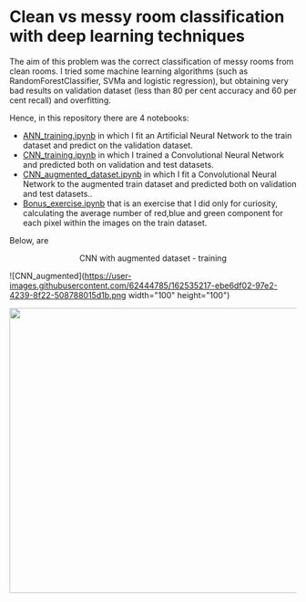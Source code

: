 
# Clean vs messy room classification with deep learning techniques

The aim of this problem was the correct classification of messy rooms from clean rooms.
I tried some machine learning algorithms (such as RandomForestClassifier, SVMa and logistic regression), but obtaining very bad results on validation dataset (less than 80 per cent accuracy and 60 per cent recall) and overfitting.

Hence, in this repository there are 4 notebooks: 
- [ANN_training.ipynb](https://github.com/Iron486/Clean_messy_room_classification/blob/main/ANN_training.ipynb) in which I fit an Artificial Neural Network to the train dataset and predict on the validation dataset.
- [CNN_training.ipynb](https://github.com/Iron486/Clean_messy_room_classification/blob/main/CNN_training.ipynb)  in which I trained a Convolutional Neural Network and predicted both on validation and test datasets.
- [CNN_augmented_dataset.ipynb](https://github.com/Iron486/Clean_messy_room_classification/blob/main/CNN_augmented_dataset.ipynb) in which I fit a Convolutional Neural Network to the augmented train dataset and predicted both on validation and test datasets..
- [Bonus_exercise.ipynb](https://github.com/Iron486/Clean_messy_room_classification/blob/main/Bonus_exercise.ipynb) that is an exercise that I did only for curiosity, calculating the average number of red,blue and green component for each pixel within the images on the train dataset.

Below, are
<p align="center"> CNN with augmented dataset - training </p>

![CNN_augmented](https://user-images.githubusercontent.com/62444785/162535217-ebe6df02-97e2-4239-8f22-508788015d1b.png width="100" height="100") 

<p align="center"> <img src="https://user-images.githubusercontent.com/62444785/162535217-ebe6df02-97e2-4239-8f22-508788015d1b.png" width="800" height="500"/>  </p>
